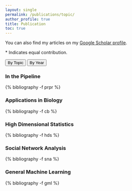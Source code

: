 ```yaml
---
layout: single 
permalink: /publications/topic/
author_profile: true
title: Publication
toc: true 
---
```


<p> 
You can also find my articles on my 
<a href= "{{site.data.profile.googlescholar}}" target="_blank"> Google Scholar profile</a>.  
</p> 
<p>
* Indicates equal contribution.
</p> 
<a href="/publications/topic/"><button type="button" class="btn" style="outline:none">By Topic </button></a> 
<a href="/publications/year"><button type="button" class="btn" style="outline:none">By Year  </button></a> 

<!-- Preprints -->
<h3  class="pubyear">In the Pipeline</h3>
{% bibliography -f prpr %}

<!-- Applications in Biology -->
<h3  class="pubyear">Applications in Biology</h3>
{% bibliography -f cb %}


<!-- High Dimensional Statistics -->
<h3  class="pubyear">High Dimensional Statistics</h3>
{% bibliography -f hds %}

<!-- Social Network Analysis --> 
<h3  class="pubyear">Social Network Analysis</h3>
{% bibliography -f sna %}

<!-- General Machine Learning --> 
<h3  class="pubyear">General Machine Learning</h3>
{% bibliography -f gml %}
